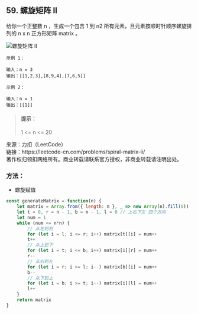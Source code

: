 ## 59. 螺旋矩阵 II

<p>
给你一个正整数 n ，生成一个包含 1 到 n2 所有元素，且元素按顺时针顺序螺旋排列的 n x n 正方形矩阵 matrix 。
</p>

![螺旋矩阵 II](https://assets.leetcode.com/uploads/2020/11/13/spiraln.jpg)
```
示例 1：

输入：n = 3
输出：[[1,2,3],[8,9,4],[7,6,5]]

示例 2：

输入：n = 1
输出：[[1]]
```

> #### 提示： <br>
> 1 <= n <= 20

<p style="font-size: 14px">
来源：力扣（LeetCode） <br>
链接：https://leetcode-cn.com/problems/spiral-matrix-ii/ <br>
著作权归领扣网络所有。商业转载请联系官方授权，非商业转载请注明出处。
</p>

### 方法：
- 螺旋赋值
```js
const generateMatrix = function(n) {
    let matrix = Array.from({ length: n }, _ => new Array(n).fill(0))
    let t = 0, r = n - 1, b = n - 1, l = 0 // 上右下左 四个方向
    let num = 1
    while (num <= n*n) {
        // 从左到右
        for (let i = l; i <= r; i++) matrix[t][i] = num++
        t++
        // 从上到下
        for (let i = t; i <= b; i++) matrix[i][r] = num++
        r--
        // 从右到左
        for (let i = r; i >= l; i--) matrix[b][i] = num++
        b--
        // 从下到上
        for (let i = b; i >= t; i--) matrix[i][l] = num++
        l++
    }
    return matrix
}
```
